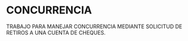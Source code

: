 # CONCURRENCIA
TRABAJO PARA MANEJAR CONCURRENCIA MEDIANTE SOLICITUD DE RETIROS A UNA CUENTA DE CHEQUES.
